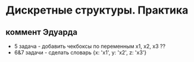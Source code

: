 # Дискретные структуры. Практика
## коммент Эдуарда
- 5 задача - добавить чекбоксы по переменным х1, х2, х3 ??
- 6&7 задачи  - сделать словарь {x: 'x1', y: 'x2', z: 'x3'}
